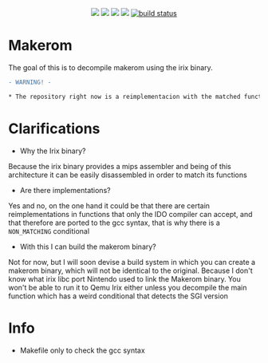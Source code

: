 
<p align="center">
    <a href="" alt="yacc">
        <img src="https://img.shields.io/badge/Yacc%20Functions-6%2F10-green" /></a>
    <a href="" alt="coff">
        <img src="https://img.shields.io/badge/Coff.c%20Functions-2%2F2-green" /></a>
    <a href="" alt="elspec">
        <img src="https://img.shields.io/badge/Elspec.c%20Functions-2%2F2-green" /></a>
    <a href="" alt="Main Makerom core">
        <img src="https://img.shields.io/badge/Makerom.c%20Functions-13%2F13-green" /></a>
    <a href="Segment Core">
        <img src="https://img.shields.io/badge/Segment.c%20Functions-9%2F10-green" alt="build status"></a>

</p>


# Makerom
The goal of this is to decompile makerom using the irix binary.

```diff
- WARNING! -

* The repository right now is a reimplementacion with the matched functions of makerom 

```

# Clarifications

- Why the Irix binary?

Because the irix binary provides a mips assembler and being of this architecture it can be easily disassembled in order to match its functions

- Are there implementations?

Yes and no, on the one hand it could be that there are certain reimplementations in functions that only the IDO compiler can accept, and that therefore are ported to the gcc syntax, that is why there is a `NON_MATCHING` conditional

- With this I can build the makerom binary?

Not for now, but I will soon devise a build system in which you can create a makerom binary, which will not be identical to the original. Because I don't know what irix libc port Nintendo used to link the Makerom binary. You won't be able to run it to Qemu Irix either unless you decompile the main function which has a weird conditional that detects the SGI version




# Info 

- Makefile only to check the gcc syntax





